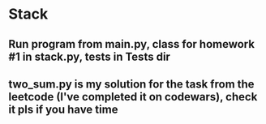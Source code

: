 # Stack
## Run program from main.py, class for homework #1 in stack.py, tests in Tests dir
## two_sum.py is my solution for the task from the leetcode (I've completed it on codewars), check it pls if you have time
